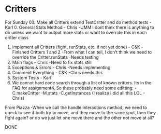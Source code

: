 # Critters

For Sunday
00. Make all Critters extend TestCritter and do method tests - Karl
0. General Stats Method - Chris
	-UMM I dont think there is anything to do unless we want 		to output more stats or want to override this in each 		critter class
1. Implement all Critters (fight, runStats, etc. if not yet done) - C&K
	-Finished Critters 1 and 2
	-From what I can tell, I don't think we need to override 		the Critter.runStats
	-Needs testing
2. Main flags - Chris
	-Need to fix stats still
3. Exceptions & Errors - Chris
	-Needs implementing
4. Comment Everything - C&K
	-Chris needs this
5. System Tests - Karl
6. We cannot hard code search through a list of known critters. Its in the FAQ for assignment4. So these probably need some editting:
	-C.makeCritter
	-M.stats
	-C.getInstances
	(I realize I did all this LOL - Chris)

From Piazza
-When we call the handle interactions method, we need to check to see if both try to move, and they move to the same spot, then they fight again? or do we just let one move there and the other not move at all?

DONE




